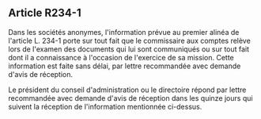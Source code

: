 Article R234-1
----
Dans les sociétés anonymes, l'information prévue au premier alinéa de l'article
L. 234-1 porte sur tout fait que le commissaire aux comptes relève lors de
l'examen des documents qui lui sont communiqués ou sur tout fait dont il a
connaissance à l'occasion de l'exercice de sa mission. Cette information est
faite sans délai, par lettre recommandée avec demande d'avis de réception.

Le président du conseil d'administration ou le directoire répond par lettre
recommandée avec demande d'avis de réception dans les quinze jours qui suivent
la réception de l'information mentionnée ci-dessus.
